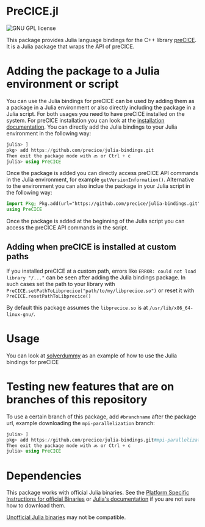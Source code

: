 # PreCICE.jl

<a style="text-decoration: none" href="https://github.com/precice/julia-bindings/blob/main/LICENSE" target="_blank">
    <img src="https://img.shields.io/github/license/precice/julia-bindings.svg" alt="GNU GPL license">
</a>

This package provides Julia language bindings for the C++ library [preCICE](https://github.com/precice/precice). It is a Julia package that wraps the API of preCICE.


# Adding the package to a Julia environment or script
You can use the Julia bindings for preCICE can be used by adding them as a package in a Julia environment or also directly including the package in a Julia script. For both usages you need to have preCICE installed on the system. For preCICE installation you can look at the [installation documentation](https://precice.org/installation-overview.html). You can directly add the Julia bindings to your Julia environment in the following way:

```julia
julia> ]
pkg> add https://github.com/precice/julia-bindings.git 
Then exit the package mode with 🔙 or Ctrl + c
julia> using PreCICE
```

Once the package is added you can directly access preCICE API commands in the Julia environment, for example `getVersionInformation()`. Alternative to the environment you can also inclue the package in your Julia script in the following way:

```julia
import Pkg; Pkg.add(url="https://github.com/precice/julia-bindings.git")
using PreCICE
```

Once the package is added at the beginning of the Julia script you can access the preCICE API commands in the script.

## Adding when preCICE is installed at custom paths
If you installed preCICE at a custom path, errors like ```ERROR: could not load library "/..."``` can be seen after adding the Julia bindings package. In such cases set the path to your library with `PreCICE.setPathToLibprecice("path/to/my/libprecice.so")` or reset it with `PreCICE.resetPathToLibprecice()`

By default this package assumes the `libprecice.so` is at `/usr/lib/x86_64-linux-gnu/`.

# Usage
You can look at [solverdummy](https://github.com/precice/julia-bindings/tree/main/solverdummy) as an example of how to use the Julia bindings for preCICE


# Testing new features that are on branches of this repository

To use a certain branch of this package, add `#branchname` after the package url, example downloading the `mpi-parallelization` branch:


```julia
julia> ]
pkg> add https://github.com/precice/julia-bindings.git#mpi-parallelization
Then exit the package mode with 🔙 or Ctrl + c
julia> using PreCICE
```

# Dependencies

This package works with official Julia binaries. See the [Platform Specific Instructions for official Binaries](https://julialang.org/downloads/platform/)  or [Julia's documentation](https://docs.julialang.org/en/v1/manual/getting-started/) if you are not sure how to download them.

[Unofficial Julia binaries](https://julialang.org/downloads/platform/#platform_specific_instructions_for_unofficial_binaries) may not be compatible.

